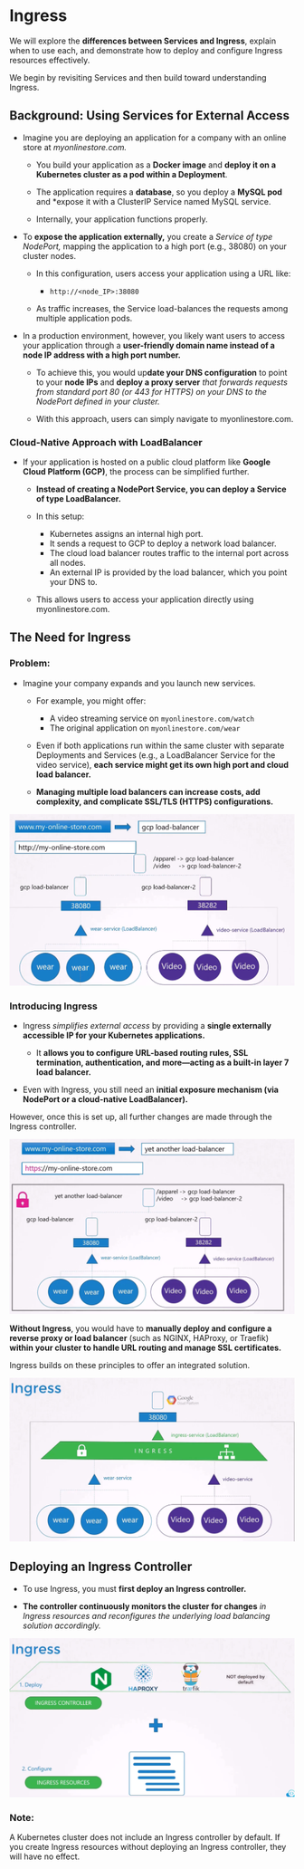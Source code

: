 # Ingress

We will explore the **differences between Services and Ingress**, explain when to use each, and demonstrate how to deploy and configure Ingress resources effectively.

We begin by revisiting Services and then build toward understanding Ingress.

## Background: Using Services for External Access

-   Imagine you are deploying an application for a company with an online store at *myonlinestore.com.* 

    -   You build your application as a **Docker image** and **deploy it on a Kubernetes cluster as a pod within a Deployment**. 
    -   The application requires a **database**, so you deploy a **MySQL pod** and *expose it with a ClusterIP Service named MySQL service.
    
    -   Internally, your application functions properly.

-   To **expose the application externally,** you create a *Service of type NodePort,* mapping the application to a high port (e.g., 38080) on your cluster nodes.

    -   In this configuration, users access your application using a URL like:
        -   ```http://<node_IP>:38080```

    -   As traffic increases, the Service load-balances the requests among multiple application pods. 

-   In a production environment, however, you likely want users to access your application through a **user-friendly domain name instead of a node IP address with a high port number.**

    -   To achieve this, you would up**date your DNS configuration** to point to your **node IPs** and **deploy a proxy server** *that forwards requests from standard port 80 (or 443 for HTTPS) on your DNS to the NodePort defined in your cluster.*

    -   With this approach, users can simply navigate to myonlinestore.com.

### Cloud-Native Approach with LoadBalancer

-   If your application is hosted on a public cloud platform like **Google Cloud Platform (GCP)**, the process can be simplified further. 

    -   **Instead of creating a NodePort Service, you can deploy a Service of type LoadBalancer.** 
    
    -   In this setup:
        -   Kubernetes assigns an internal high port.
        -   It sends a request to GCP to deploy a network load balancer.
        -   The cloud load balancer routes traffic to the internal port across all nodes.
        -   An external IP is provided by the load balancer, which you point your DNS to.

    -   This allows users to access your application directly using myonlinestore.com.

## The Need for Ingress

### Problem:
-   Imagine your company expands and you launch new services. 

    -   For example, you might offer:

        -   A video streaming service on ```myonlinestore.com/watch```
        -   The original application on ```myonlinestore.com/wear```

    -   Even if both applications run within the same cluster with separate Deployments and Services (e.g., a LoadBalancer Service for the video service), **each service might get its own high port and cloud load balancer.**

    -   **Managing multiple load balancers can increase costs, add complexity, and complicate SSL/TLS (HTTPS) configurations.**

![](../../images/kubernetes_network8.png)

### Introducing Ingress

-   Ingress *simplifies external access* by providing a **single externally accessible IP for your Kubernetes applications.** 

    -   It **allows you to configure URL-based routing rules, SSL termination, authentication, and more—acting as a built-in layer 7 load balancer.**

-   Even with Ingress, you still need an **initial exposure mechanism (via NodePort or a cloud-native LoadBalancer).**

However, once this is set up, all further changes are made through the Ingress controller.

![](../../images/kubernetes_network9.png)


**Without Ingress**, you would have to **manually deploy and configure a reverse proxy or load balancer** (such as NGINX, HAProxy, or Traefik) **within your cluster to handle URL routing and manage SSL certificates.** 

Ingress builds on these principles to offer an integrated solution.

![](../../images/kubernetes_network10.png)


## Deploying an Ingress Controller

-   To use Ingress, you must **first deploy an Ingress controller.**

-   **The controller continuously monitors the cluster for changes** *in Ingress resources and reconfigures the underlying load balancing solution accordingly.*

![](../../images/kubernetes_network11.png)


### Note:

A Kubernetes cluster does not include an Ingress controller by default. If you create Ingress resources without deploying an Ingress controller, they will have no effect.